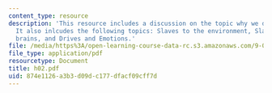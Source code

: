 ```yaml
---
content_type: resource
description: 'This resource includes a discussion on the topic why we do anything.
  It also inlcudes the following topics: Slaves to the environment, Slaves to our
  brains, and Drives and Emotions.'
file: /media/https%3A/open-learning-course-data-rc.s3.amazonaws.com/9-00-introduction-to-psychology-fall-2004/874e1126a3b3d09dc177dfacf09cff7d_h02.pdf
file_type: application/pdf
resourcetype: Document
title: h02.pdf
uid: 874e1126-a3b3-d09d-c177-dfacf09cff7d
---
```

